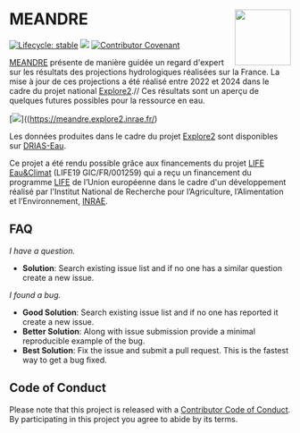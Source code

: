 # MEANDRE [<img src="https://github.com/super-lou/MEANDRE/blob/3ddb682aa3fa38a18fdd36292dd8aa51e6a9d565/static/resources/logo/MEANDRE_logo.svg" align="right" width=100 height=100 alt=""/>](https://meandre.explore2.inrae.fr/)

<!-- badges: start -->
[![Lifecycle: stable](https://img.shields.io/badge/lifecycle-stable-green)](https://lifecycle.r-lib.org/articles/stages.html)
![](https://img.shields.io/github/last-commit/super-lou/MEANDRE)
[![Contributor Covenant](https://img.shields.io/badge/Contributor%20Covenant-2.1-4baaaa.svg)](code_of_conduct.md) 
<!-- badges: end -->


[MEANDRE](https://meandre.explore2.inrae.fr/) présente de manière guidée un regard d'expert sur les résultats des projections hydrologiques réalisées sur la France. La mise à jour de ces projections a été réalisé entre 2022 et 2024 dans le cadre du projet national [Explore2](https://professionnels.ofb.fr/fr/node/1244).//
Ces résultats sont un aperçu de quelques futures possibles pour la ressource en eau.

[<img src="https://github.com/super-lou/MEANDRE/blob/3ddb682aa3fa38a18fdd36292dd8aa51e6a9d565/static/resources/thumbnail.png">]((https://meandre.explore2.inrae.fr/)

Les données produites dans le cadre du projet [Explore2](https://professionnels.ofb.fr/fr/node/1244) sont disponibles sur [DRIAS-Eau](https://drias-eau.fr/).

Ce projet a été rendu possible grâce aux financements du projet [LIFE Eau&Climat](https://www.gesteau.fr/life-eau-climat) (LIFE19 GIC/FR/001259) qui a reçu un financement du programme [LIFE](https://aides-territoires.beta.gouv.fr/programmes/life/) de l’Union européenne dans le cadre d'un développement réalisé par l'Institut National de Recherche pour l’Agriculture, l’Alimentation et l’Environnement, [INRAE](https://agriculture.gouv.fr/inrae-linstitut-national-de-recherche-pour-lagriculture-lalimentation-et-lenvironnement).


## FAQ
*I have a question.*

-   **Solution**: Search existing issue list and if no one has a similar question create a new issue.

*I found a bug.*

-   **Good Solution**: Search existing issue list and if no one has reported it create a new issue.
-   **Better Solution**: Along with issue submission provide a minimal reproducible example of the bug.
-   **Best Solution**: Fix the issue and submit a pull request. This is the fastest way to get a bug fixed.


## Code of Conduct
Please note that this project is released with a [Contributor Code of Conduct](CODE_OF_CONDUCT.md). By participating in this project you agree to abide by its terms.

